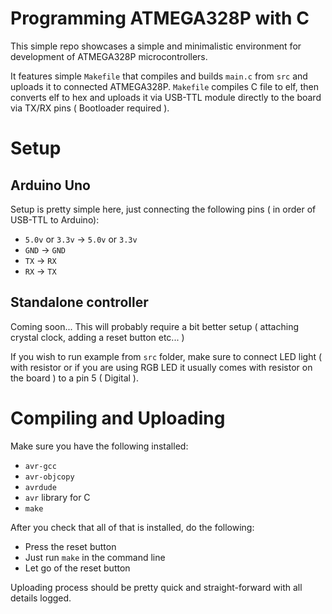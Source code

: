 # Programming ATMEGA328P with C

This simple repo showcases a simple and minimalistic environment for development of ATMEGA328P microcontrollers. 

It features simple `Makefile` that compiles and builds `main.c` from `src` and uploads it to connected ATMEGA328P. `Makefile` compiles C file to elf, then converts elf to hex and uploads it via USB-TTL module directly to the board via TX/RX pins ( Bootloader required ). 

# Setup

## Arduino Uno

Setup is pretty simple here, just connecting the following pins ( in order of USB-TTL to Arduino):

* `5.0v` or `3.3v` -> `5.0v` or `3.3v`
* `GND` -> `GND`
* `TX` -> `RX`
* `RX` -> `TX`

## Standalone controller

Coming soon... This will probably require a bit better setup ( attaching crystal clock, adding a reset button etc... )

If you wish to run example from `src` folder, make sure to connect LED light ( with resistor or if you are using RGB LED it usually comes with resistor on the board ) to a pin 5 ( Digital ).

# Compiling and Uploading

Make sure you have the following installed:

* `avr-gcc`
* `avr-objcopy`
* `avrdude`
* `avr` library for C
* `make`

After you check that all of that is installed, do the following:

* Press the reset button
* Just run `make` in the command line
* Let go of the reset button

Uploading process should be pretty quick and straight-forward with all details logged.
